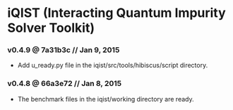 # iQIST (Interacting Quantum Impurity Solver Toolkit)

### v0.4.9 @ 7a31b3c // Jan 9, 2015

* Add u\_ready.py file in the iqist/src/tools/hibiscus/script directory.

### v0.4.8 @ 66a3e72 // Jan 8, 2015

* The benchmark files in the iqist/working directory are ready.
